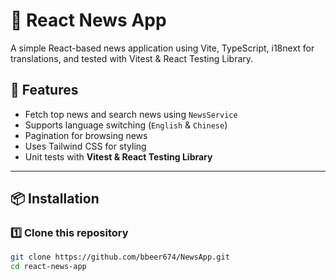 # 📰 React News App

A simple React-based news application using Vite, TypeScript, i18next for translations, and tested with Vitest & React Testing Library.

## 🚀 Features

- Fetch top news and search news using `NewsService`
- Supports language switching (`English` & `Chinese`)
- Pagination for browsing news
- Uses Tailwind CSS for styling
- Unit tests with **Vitest & React Testing Library**

---

## 📦 Installation

### 1️⃣ Clone this repository

```sh
git clone https://github.com/bbeer674/NewsApp.git
cd react-news-app
```
